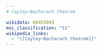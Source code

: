 ```yaml
---
# Cayley–Bacharach theorem

wikidata: Q4455043
msc_classification: "51"
wikipedia_links:
  - "[[Cayley–Bacharach theorem]]"
---
```

